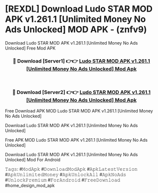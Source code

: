 # [REXDL] Download Ludo STAR MOD APK v1.261.1 [Unlimited Money No Ads Unlocked] MOD APK - (znfv9)
Download Ludo STAR MOD APK v1.261.1 [Unlimited Money No Ads Unlocked] Free Mod APK

<div align="center">
<h3>🔴 Download [Server1] 👉👉 <a href="https://apk-comot.site?title=Ludo_STAR_MOD_APK_v1.261.1_[Unlimited_Money_No_Ads_Unlocked]">Ludo STAR MOD APK v1.261.1 [Unlimited Money No Ads Unlocked] Mod Apk</a></h3><br>

<h3>🔴 Download [Server2] 👉👉 <a href="https://apk-comot.site?title=Ludo_STAR_MOD_APK_v1.261.1_[Unlimited_Money_No_Ads_Unlocked]">Ludo STAR MOD APK v1.261.1 [Unlimited Money No Ads Unlocked] Mod Apk</a></h3>
</div>


Free Download APK MOD Ludo STAR MOD APK v1.261.1 [Unlimited Money No Ads Unlocked]

Download Ludo STAR MOD APK v1.261.1 [Unlimited Money No Ads Unlocked] 

Free APK MOD Ludo STAR MOD APK v1.261.1 [Unlimited Money No Ads Unlocked] 

Download Ludo STAR MOD APK v1.261.1 [Unlimited Money No Ads Unlocked] Mod For Android

𝚃𝚊𝚐𝚜: #𝙼𝚘𝚍𝙰𝚙𝚔 #𝙳𝚘𝚠𝚗𝚕𝚘𝚊𝚍𝙼𝚘𝚍𝙰𝚙𝚔 #𝙰𝚙𝚔𝙻𝚊𝚝𝚎𝚜𝚝𝚅𝚎𝚛𝚜𝚒𝚘𝚗 #𝙰𝚙𝚔𝚄𝚗𝚕𝚒𝚖𝚒𝚝𝚎𝚍𝙼𝚘𝚗𝚎𝚢 #𝙰𝚙𝚔𝚄𝚗𝚕𝚘𝚌𝚔𝙰𝚕𝚕 #𝙰𝚙𝚔𝙽𝚘𝙰𝚍𝚜 #𝚄𝚗𝚕𝚘𝚌𝚔𝙿𝚛𝚎𝚖𝚒𝚞𝚖 #𝙵𝚘𝚛𝙰𝚗𝚍𝚛𝚘𝚒𝚍 #𝙵𝚛𝚎𝚎𝙳𝚘𝚠𝚗𝚕𝚘𝚊𝚍 #home_design_mod_apk
